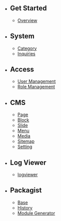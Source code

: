 - ## Get Started
    - [Overview](/admin/docs/{{version}}/overview)
- ## System
    - [Category](/admin/docs/{{version}}/category)
    - [Inquiries](/admin/docs/{{version}}/inquiry)
- ## Access
    - [User Management](/admin/docs/{{version}}/userManagement)
    - [Role Management](/admin/docs/{{version}}/roleManagement)
- ## CMS
    - [Page](/admin/docs/{{version}}/page)
    - [Block](/admin/docs/{{version}}/block)
    - [Slide](/admin/docs/{{version}}/slide)
    - [Menu](/admin/docs/{{version}}/menu)
    - [Media](/admin/docs/{{version}}/media)
    - [Sitemap](/admin/docs/{{version}}/sitemap)
    - [Setting](/admin/docs/{{version}}/setting)
- ## Log Viewer
    - [logviewer](/admin/docs/{{version}}/logviewer)
- ## Packagist
    - [Base](/admin/docs/{{version}}/base)
    - [History](/admin/docs/{{version}}/history)
    - [Module Generator](/admin/docs/{{version}}/moduleGenerator)